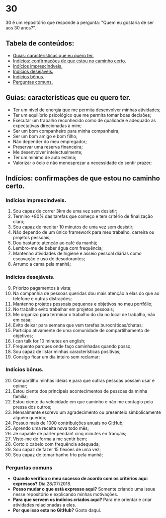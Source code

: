 # 30

30 é um repositório que responde a pergunta: "Quem eu gostaria de ser aos 30 anos?".

## Tabela de conteúdos: 

* [Guias: características que eu quero ter.](#guias-características-que-eu-quero-ter)
* [Indícios: confirmações de que estou no caminho certo.](#indícios-confirmações-de-que-estou-no-caminho-certo)
* [Indícios imprescindveis.](#indícios-imprescindveis)
* [Indícios desejáveis.](#indícios-desejáveis)
* [Indícios bônus.](#indícios-bônus)
* [Perguntas comuns.](#perguntas-comuns)

## Guias: características que eu quero ter.

* Ter um nível de energia que me permita desenvolver minhas atividades;
* Ter um equilíbrio psicológico que me permita tomar boas decisões;
* Executar um trabalho reconhecido como de qualidade e adequado as expectativas direcionadas à mim;
* Ser um bom companheiro para minha companheira;
* Ser um bom amigo e bom filho;
* Não depender do meu empregador;
* Preservar uma reserva financeira;
* Me desenvolver intelectualmente;
* Ter um mínimo de auto estima;
* Valorizar o ócio e não menosprezar a necessidade de sentir prazer;

## Indícios: confirmações de que estou no caminho certo.

### Indícios imprescindveis.

1. Sou capaz de correr 3km de uma vez sem desistir;
2. Termino +80% das tarefas que começo e tem critério de finalização claro;
3. Sou capaz de meditar 10 minutos de uma vez sem desistir;
4. Não dependo de um único framework para meu trabalho, carreira ou projetos pessoais;
5. Dou bastante atenção ao café da manhã;
6. Lembro-me de beber água com frequência;
7. Mantenho atividades de higiene e asseio pessoal diárias como escovação e uso de desodorantes;
8. Arrumo a cama pela manhã;

### Indícios desejáveis.

9. Priorizo pagamentos à vista;
10. Na companhia de pessoas queridas dou mais atenção a elas do que ao telefone e outras distrações;
11. Mantenho projetos pessoais pequenos e objetivos no meu portfólio;
12. No trabalho evito trabalhar em projetos pessoais;
13. Me organizo para terminar o trabalho do dia no local de trabalho, não em casa;
14. Evito deixar para semana que vem tarefas burocráticas/chatas;
15. Participo ativamente de uma comunidade de compartilhamento de objetivos;
16. I can talk for 10 minutes en english;
17. Frequento parques onde faço caminhadas quando posso;
18. Sou capaz de listar minhas características positivas;
19. Consigo ficar um dia inteiro sem reclamar;

### Indícios bônus.

20. Compartilho minhas ideias e para que outras pessoas possam usar e opinar;
21. Estou ciente dos principais acontecimentos de pessoas da minha família;
22. Estou ciente da velocidade em que caminho e não me contagio pela pressa dos outros;
23. Mensalmente escrevo um agradecimento ou presenteio simbolicamente alguém querido;
24. Possuo mais de 1000 contribuições anuais no GitHub;
25. Aprendo uma receita nova todo mês;
26. Je capable de parler pendant cinq minutes en français;
27. Visto-me de forma a me sentir bem;
28. Corto o cabelo com frequência adequada;
29. Sou capaz de fazer 15 flexões de uma vez;
30. Sou capaz de tomar banho frio pela manhã;

### Perguntas comuns

* **Quando verifico o meu sucesso de acordo com os critérios aqui expressos?** Dia 28/07/2018.
* **Posso mudar o que está expresso aqui?** Somente criando uma issue nesse repositório e explicando minhas motivações.
* **Para que servem os indícios criados aqui?** Para me orientar e criar atividades relacionadas a eles.
* **Por que isso esta no GitHub?** Gosto daqui. 
